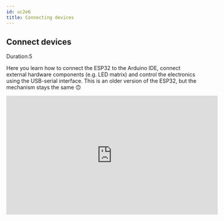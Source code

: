 ```yaml
---
id: uc2e6
title: Connecting devices
---
```


<!----------------------------------------->
## Connect devices
Duration:5

Here you learn how to connect the ESP32 to the Arduino IDE, connect external hardware components (e.g. LED matrix) and control the electronics using the USB-serial interface. This is an older version of the ESP32, but the mechanism stays the same 🙃

<iframe width="560" height="315" src="https://www.youtube.com/embed/v8Xx2iVbDck" title="YouTube video player" frameborder="0" allow="accelerometer; autoplay; clipboard-write; encrypted-media; gyroscope; picture-in-picture" allowfullscreen></iframe>


